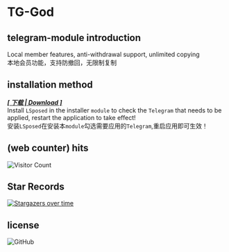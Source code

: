 # TG-God 

## telegram-module introduction 
Local member features, anti-withdrawal support, unlimited copying  
本地会员功能，支持防撤回，无限制复制    

## installation method   
[***[ 下载 | Download ]***](https://github.com/Eoyz369/TG_God/releases/tag/TG-God_1.4)    
Install `LSposed` in the installer `module` to check the `Telegram` that needs to be applied, restart the application to take effect!   
安装`LSposed`在安装本`module`勾选需要应用的`Telegram`,重启应用即可生效！   


## (web counter) hits
![Visitor Count](https://profile-counter.glitch.me/TG_God/count.svg)


## Star Records
[![Stargazers over time](https://starchart.cc/Eoyz369/TG_God.svg)](https://github.com/Eoyz369/TG_God) 

## license
![GitHub](https://img.shields.io/github/license/Eoyz369/TG_God)
